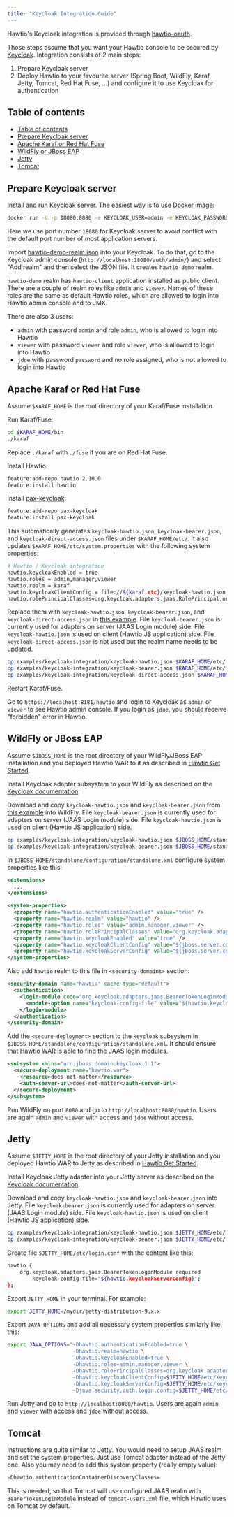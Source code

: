 ```yaml
---
title: "Keycloak Integration Guide"
---
```


Hawtio's Keycloak integration is provided through [hawtio-oauth](https://github.com/hawtio/hawtio-oauth).

Those steps assume that you want your Hawtio console to be secured by [Keycloak](https://www.keycloak.org). Integration consists of 2 main steps:

1. Prepare Keycloak server
2. Deploy Hawtio to your favourite server (Spring Boot, WildFly, Karaf, Jetty, Tomcat, Red Hat Fuse, ...) and configure it to use Keycloak for authentication

## Table of contents

- [Table of contents](#table-of-contents)
- [Prepare Keycloak server](#prepare-keycloak-server)
- [Apache Karaf or Red Hat Fuse](#apache-karaf-or-red-hat-fuse)
- [WildFly or JBoss EAP](#wildfly-or-jboss-eap)
- [Jetty](#jetty)
- [Tomcat](#tomcat)

## Prepare Keycloak server

Install and run Keycloak server. The easiest way is to use [Docker image](https://hub.docker.com/r/jboss/keycloak/):

```bash
docker run -d -p 18080:8080 -e KEYCLOAK_USER=admin -e KEYCLOAK_PASSWORD=admin --name keycloak jboss/keycloak
```

Here we use port number `18080` for Keycloak server to avoid conflict with the default port number of most application servers.

Import [hawtio-demo-realm.json](https://github.com/hawtio/hawtio-oauth/blob/master/test-plugins/hawtio-demo-realm.json) into your Keycloak. To do that, go to the Keycloak admin console (`http://localhost:18080/auth/admin/`) and select "Add realm" and then select the JSON file. It creates `hawtio-demo` realm.

`hawtio-demo` realm has `hawtio-client` application installed as public client. There are a couple of realm roles like `admin` and `viewer`. Names of these roles are the same as default Hawtio roles, which are allowed to login into Hawtio admin console and to JMX.

There are also 3 users:

- `admin` with password `admin` and role `admin`, who is allowed to login into Hawtio
- `viewer` with password `viewer` and role `viewer`, who is allowed to login into Hawtio
- `jdoe` with password `password` and no role assigned, who is not allowed to login into Hawtio

## Apache Karaf or Red Hat Fuse

Assume `$KARAF_HOME` is the root directory of your Karaf/Fuse installation.

Run Karaf/Fuse:

```bash
cd $KARAF_HOME/bin
./karaf
```

Replace `./karaf` with `./fuse` if you are on Red Hat Fuse.

Install Hawtio:

```bash
feature:add-repo hawtio 2.10.0
feature:install hawtio
```

Install [pax-keycloak](https://github.com/ops4j/org.ops4j.pax.keycloak):

```bash
feature:add-repo pax-keycloak
feature:install pax-keycloak
```

This automatically generates `keycloak-hawtio.json`, `keycloak-bearer.json`, and `keycloak-direct-access.json` files under `$KARAF_HOME/etc/`. It also updates `$KARAF_HOME/etc/system.properties` with the following system properties:

```bash
# Hawtio / Keycloak integration
hawtio.keycloakEnabled = true
hawtio.roles = admin,manager,viewer
hawtio.realm = karaf
hawtio.keycloakClientConfig = file://${karaf.etc}/keycloak-hawtio.json
hawtio.rolePrincipalClasses=org.keycloak.adapters.jaas.RolePrincipal,org.apache.karaf.jaas.boot.principal.RolePrincipal
```

Replace them with `keycloak-hawtio.json`, `keycloak-bearer.json`, and `keycloak-direct-access.json` in [this example](https://github.com/hawtio/hawtio/tree/master/examples/keycloak-integration). File `keycloak-bearer.json` is currently used for adapters on server (JAAS Login module) side. File `keycloak-hawtio.json` is used on client (Hawtio JS application) side. File `keycloak-direct-access.json` is not used but the realm name needs to be updated.

```bash
cp examples/keycloak-integration/keycloak-hawtio.json $KARAF_HOME/etc/
cp examples/keycloak-integration/keycloak-bearer.json $KARAF_HOME/etc/
cp examples/keycloak-integration/keycloak-direct-access.json $KARAF_HOME/etc/
```

Restart Karaf/Fuse.

Go to `https://localhost:8181/hawtio` and login to Keycloak as `admin` or `viewer` to see Hawtio admin console. If you login as `jdoe`, you should receive "forbidden" error in Hawtio.

## WildFly or JBoss EAP

Assume `$JBOSS_HOME` is the root directory of your WildFly/JBoss EAP installation and you deployed Hawtio WAR to it as described in [Hawtio Get Started](/docs/get-started).

Install Keycloak adapter subsystem to your WildFly as described on the [Keycloak documentation](https://www.keycloak.org/docs/latest/securing_apps/index.html#_jboss_adapter).

Download and copy `keycloak-hawtio.json` and `keycloak-bearer.json` from [this example](https://github.com/hawtio/hawtio/tree/master/examples/keycloak-integration) into WildFly. File `keycloak-bearer.json` is currently used for adapters on server (JAAS Login module) side. File `keycloak-hawtio.json` is used on client (Hawtio JS application) side.

```bash
cp examples/keycloak-integration/keycloak-hawtio.json $JBOSS_HOME/standalone/configuration/
cp examples/keycloak-integration/keycloak-bearer.json $JBOSS_HOME/standalone/configuration/
```

In `$JBOSS_HOME/standalone/configuration/standalone.xml` configure system properties like this:

```xml
<extensions>
  ...
</extensions>

<system-properties>
  <property name="hawtio.authenticationEnabled" value="true" />
  <property name="hawtio.realm" value="hawtio" />
  <property name="hawtio.roles" value="admin,manager,viewer" />
  <property name="hawtio.rolePrincipalClasses" value="org.keycloak.adapters.jaas.RolePrincipal" />
  <property name="hawtio.keycloakEnabled" value="true" />
  <property name="hawtio.keycloakClientConfig" value="${jboss.server.config.dir}/keycloak-hawtio.json" />
  <property name="hawtio.keycloakServerConfig" value="${jboss.server.config.dir}/keycloak-bearer.json" />
</system-properties>
```

Also add `hawtio` realm to this file in `<security-domains>` section:

```xml
<security-domain name="hawtio" cache-type="default">
  <authentication>
    <login-module code="org.keycloak.adapters.jaas.BearerTokenLoginModule" flag="required">
      <module-option name="keycloak-config-file" value="${hawtio.keycloakServerConfig}"/>
    </login-module>
  </authentication>
</security-domain>
```

Add the `<secure-deployment>` section to the `keycloak` subsystem in `$JBOSS_HOME/standalone/configuration/standalone.xml`. It should ensure that Hawtio WAR is able to find the JAAS login modules.

```xml
<subsystem xmlns="urn:jboss:domain:keycloak:1.1">
  <secure-deployment name="hawtio.war">
    <resource>does-not-matter</resource>
    <auth-server-url>does-not-matter</auth-server-url>
  </secure-deployment>
</subsystem>
```

Run WildFly on port `8080` and go to `http://localhost:8080/hawtio`. Users are again `admin` and `viewer` with access and `jdoe` without access.

## Jetty

Assume `$JETTY_HOME` is the root directory of your Jetty installation and you deployed Hawtio WAR to Jetty as described in [Hawtio Get Started](/docs/get-started).

Install Keycloak Jetty adapter into your Jetty server as described on the [Keycloak documentation](https://www.keycloak.org/docs/latest/securing_apps/index.html#_jetty9_adapter).

Download and copy `keycloak-hawtio.json` and `keycloak-bearer.json` into Jetty. File `keycloak-bearer.json` is currently used for adapters on server (JAAS Login module) side. File `keycloak-hawtio.json` is used on client (Hawtio JS application) side.

```bash
cp examples/keycloak-integration/keycloak-hawtio.json $JETTY_HOME/etc/
cp examples/keycloak-integration/keycloak-bearer.json $JETTY_HOME/etc/
```

Create file `$JETTY_HOME/etc/login.conf` with the content like this:

```bash
hawtio {
    org.keycloak.adapters.jaas.BearerTokenLoginModule required
        keycloak-config-file="${hawtio.keycloakServerConfig}";
};
```

Export `JETTY_HOME` in your terminal. For example:

```bash
export JETTY_HOME=/mydir/jetty-distribution-9.x.x
```

Export `JAVA_OPTIONS` and add all necessary system properties similarly like this:

```bash
export JAVA_OPTIONS="-Dhawtio.authenticationEnabled=true \
                     -Dhawtio.realm=hawtio \
                     -Dhawtio.keycloakEnabled=true \
                     -Dhawtio.roles=admin,manager,viewer \
                     -Dhawtio.rolePrincipalClasses=org.keycloak.adapters.jaas.RolePrincipal \
                     -Dhawtio.keycloakClientConfig=$JETTY_HOME/etc/keycloak-hawtio.json \
                     -Dhawtio.keycloakServerConfig=$JETTY_HOME/etc/keycloak-bearer.json \
                     -Djava.security.auth.login.config=$JETTY_HOME/etc/login.conf"
```

Run Jetty and go to `http://localhost:8080/hawtio`. Users are again `admin` and `viewer` with access and `jdoe` without access.

## Tomcat

Instructions are quite similar to Jetty. You would need to setup JAAS realm and set the system properties. Just use Tomcat adapter instead of the Jetty one. Also you may need to add this system property (really empty value):

```bash
-Dhawtio.authenticationContainerDiscoveryClasses=
```

This is needed, so that Tomcat will use configured JAAS realm with `BearerTokenLoginModule` instead of `tomcat-users.xml` file, which Hawtio uses on Tomcat by default.
